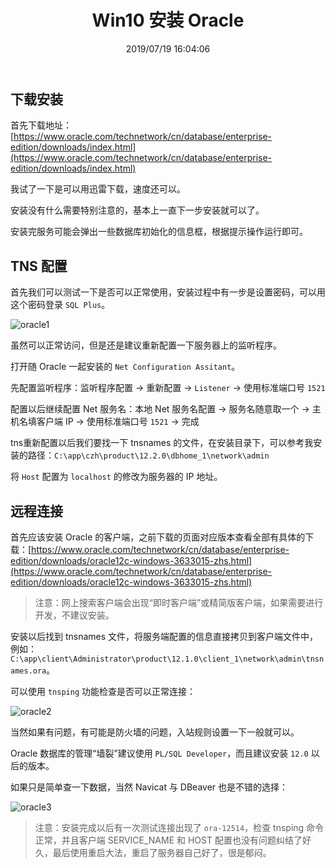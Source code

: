 ﻿---
title: "Win10 安装 Oracle"
date: "2019/07/19 16:04:06"
updated: "2020/02/11 13:49:16"
permalink: "win10-installs-oracle"
categories:
 - [开发, 数据库, Oracle]
---

## 下载安装

首先下载地址：[https://www.oracle.com/technetwork/cn/database/enterprise-edition/downloads/index.html](https://www.oracle.com/technetwork/cn/database/enterprise-edition/downloads/index.html)

我试了一下是可以用迅雷下载，速度还可以。

安装没有什么需要特别注意的，基本上一直下一步安装就可以了。

安装完服务可能会弹出一些数据库初始化的信息框，根据提示操作运行即可。

## TNS 配置

首先我们可以测试一下是否可以正常使用，安装过程中有一步是设置密码，可以用这个密码登录 `SQL Plus`。

![oracle1](https://hd2y.oss-cn-beijing.aliyuncs.com/oracle1_1563523509015.png)

虽然可以正常访问，但是还是建议重新配置一下服务器上的监听程序。

打开随 Oracle 一起安装的 `Net Configuration Assitant`。

先配置监听程序：监听程序配置 -> 重新配置 -> `Listener` -> 使用标准端口号 `1521`

配置以后继续配置 Net 服务名：本地 Net 服务名配置 -> 服务名随意取一个 -> 主机名填客户端 IP -> 使用标准端口号 `1521` -> 完成

tns重新配置以后我们要找一下 tnsnames 的文件，在安装目录下，可以参考我安装的路径：`C:\app\czh\product\12.2.0\dbhome_1\network\admin`

将 `Host` 配置为 `localhost` 的修改为服务器的 IP 地址。

## 远程连接

首先应该安装 Oracle 的客户端，之前下载的页面对应版本查看全部有具体的下载：[https://www.oracle.com/technetwork/cn/database/enterprise-edition/downloads/oracle12c-windows-3633015-zhs.html](https://www.oracle.com/technetwork/cn/database/enterprise-edition/downloads/oracle12c-windows-3633015-zhs.html)

> 注意：网上搜索客户端会出现“即时客户端”或精简版客户端，如果需要进行开发，不建议安装。

安装以后找到 tnsnames 文件，将服务端配置的信息直接拷贝到客户端文件中，例如：`C:\app\client\Administrator\product\12.1.0\client_1\network\admin\tnsnames.ora`。

可以使用 `tnsping` 功能检查是否可以正常连接：

![oracle2](https://hd2y.oss-cn-beijing.aliyuncs.com/oracle2_1563523508898.png)

当然如果有问题，有可能是防火墙的问题，入站规则设置一下一般就可以。 

Oracle 数据库的管理“墙裂”建议使用 `PL/SQL Developer`，而且建议安装 `12.0` 以后的版本。

如果只是简单查一下数据，当然 Navicat 与 DBeaver 也是不错的选择：

![oracle3](https://hd2y.oss-cn-beijing.aliyuncs.com/oracle3_1563523508867.png)

> 注意：安装完成以后有一次测试连接出现了 `ora-12514`，检查 tnsping 命令正常，并且客户端 SERVICE_NAME 和 HOST 配置也没有问题纠结了好久，最后使用重启大法，重启了服务器自己好了，很是郁闷。
